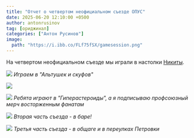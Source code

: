 ```yaml
---
title: "Отчет о четвертом неофициальном съезде ОПУС"
date: 2025-06-20 12:10:00 +0500
author: antonrusinov
tag: [ориджинал]
categories: ["Антон Русинов"]
image:
  path: "https://i.ibb.co/FLf75fSX/gamesession.png"
---
```


На четвертом неофициальном съезде мы играли в настолки [Никиты](https://hypercatalog.ru/categories/никита-grand-hamster/).

![](https://i.ibb.co/xS8mFL4J/photo-2025-06-20-11-27-23.jpg)
_Играем в "Альтушек и скуфов"_

![](https://i.ibb.co/cPstMT4/photo-2025-06-20-11-27-13.jpg)

![](https://i.ibb.co/zTQpvYNh/photo-2025-06-20-11-27-06.jpg)
_Ребята играют в "Гиперастероиды", а я подписываю профсоюзный мерч восторженным фанатам_

![](https://i.ibb.co/N672dnyt/photo-2025-06-20-11-27-19.jpg)
_Вторая часть съезда - в баре!_

![](https://i.ibb.co/q3dtPRqG/photo-2025-06-20-11-27-28.jpg)
_Третья часть съезда - в общаге и в переулках Петровки_
